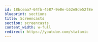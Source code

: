 ```yaml
---
id: 18bceaa7-64fb-4587-9e0e-b52e8de52f8e
blueprint: sections
title: Screencasts
section: screencasts
content_width: w-full
redirect: https://youtube.com/statamic
---
```

